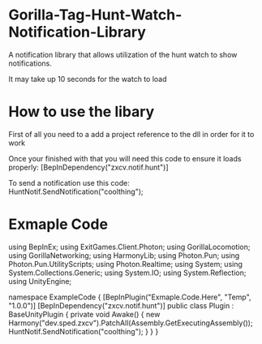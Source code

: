 # Gorilla-Tag-Hunt-Watch-Notification-Library
A notification library that allows utilization of the hunt watch to show notifications.

It may take up 10 seconds for the watch to load

# How to use the libary
First of all you need to a add a project reference to the dll in order for it to work

Once your finished with that you will need this code to ensure it loads properly:
[BepInDependency("zxcv.notif.hunt")]

To send a notification use this code:
HuntNotif.SendNotification("coolthing");

# Exmaple Code
using BepInEx;
using ExitGames.Client.Photon;
using GorillaLocomotion;
using GorillaNetworking;
using HarmonyLib;
using Photon.Pun;
using Photon.Pun.UtilityScripts;
using Photon.Realtime;
using System;
using System.Collections.Generic;
using System.IO;
using System.Reflection;
using UnityEngine;

namespace ExampleCode
{
    [BepInPlugin("Exmaple.Code.Here", "Temp", "1.0.0")]
    [BepInDependency("zxcv.notif.hunt")]
    public class Plugin : BaseUnityPlugin
    {
        private void Awake()
        {
            new Harmony("dev.sped.zxcv").PatchAll(Assembly.GetExecutingAssembly());
            HuntNotif.SendNotification("coolthing");
        }
    }
}
